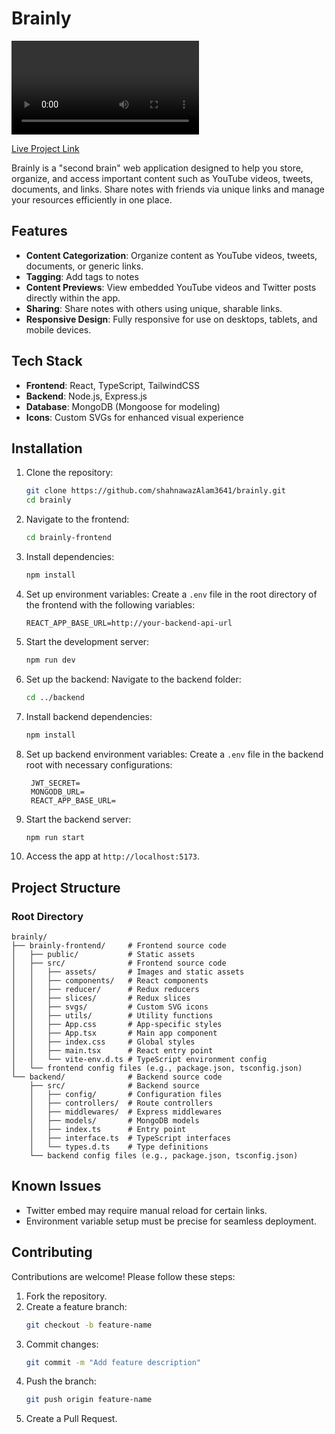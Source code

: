 # Brainly

![Demo Video](brainly-frontend/src/assets/brainly-preview.mp4)

[Live Project Link](https://brainly-typescript.vercel.app/)

Brainly is a "second brain" web application designed to help you store, organize, and access important content such as YouTube videos, tweets, documents, and links. Share notes with friends via unique links and manage your resources efficiently in one place.

## Features

- **Content Categorization**: Organize content as YouTube videos, tweets, documents, or generic links.
- **Tagging**: Add tags to notes
- **Content Previews**: View embedded YouTube videos and Twitter posts directly within the app.
- **Sharing**: Share notes with others using unique, sharable links.
- **Responsive Design**: Fully responsive for use on desktops, tablets, and mobile devices.

## Tech Stack

- **Frontend**: React, TypeScript, TailwindCSS
- **Backend**: Node.js, Express.js
- **Database**: MongoDB (Mongoose for modeling)
- **Icons**: Custom SVGs for enhanced visual experience

## Installation

1. Clone the repository:
   ```bash
   git clone https://github.com/shahnawazAlam3641/brainly.git
   cd brainly
   ```

2. Navigate to the frontend:
   ```bash
   cd brainly-frontend
   ```

3. Install dependencies:
   ```bash
   npm install
   ```

4. Set up environment variables:
   Create a `.env` file in the root directory of the frontend with the following variables:
   ```env
   REACT_APP_BASE_URL=http://your-backend-api-url
   ```

5. Start the development server:
   ```bash
   npm run dev
   ```

6. Set up the backend:
   Navigate to the backend folder:
   ```bash
   cd ../backend
   ```

7. Install backend dependencies:
   ```bash
   npm install
   ```

8. Set up backend environment variables:
   Create a `.env` file in the backend root with necessary configurations:
   ```env
    JWT_SECRET=
    MONGODB_URL=
    REACT_APP_BASE_URL=
   ```

9. Start the backend server:
   ```bash
   npm run start
   ```

10. Access the app at `http://localhost:5173`.

## Project Structure

### Root Directory
```
brainly/
├── brainly-frontend/     # Frontend source code
│   ├── public/           # Static assets
│   ├── src/              # Frontend source code
│   │   ├── assets/       # Images and static assets
│   │   ├── components/   # React components
│   │   ├── reducer/      # Redux reducers
│   │   ├── slices/       # Redux slices
│   │   ├── svgs/         # Custom SVG icons
│   │   ├── utils/        # Utility functions
│   │   ├── App.css       # App-specific styles
│   │   ├── App.tsx       # Main app component
│   │   ├── index.css     # Global styles
│   │   ├── main.tsx      # React entry point
│   │   └── vite-env.d.ts # TypeScript environment config
│   └── frontend config files (e.g., package.json, tsconfig.json)
└── backend/              # Backend source code
    ├── src/              # Backend source
    │   ├── config/       # Configuration files
    │   ├── controllers/  # Route controllers
    │   ├── middlewares/  # Express middlewares
    │   ├── models/       # MongoDB models
    │   ├── index.ts      # Entry point
    │   ├── interface.ts  # TypeScript interfaces
    │   └── types.d.ts    # Type definitions
    └── backend config files (e.g., package.json, tsconfig.json)
```

## Known Issues

- Twitter embed may require manual reload for certain links.
- Environment variable setup must be precise for seamless deployment.

## Contributing

Contributions are welcome! Please follow these steps:

1. Fork the repository.
2. Create a feature branch:
   ```bash
   git checkout -b feature-name
   ```
3. Commit changes:
   ```bash
   git commit -m "Add feature description"
   ```
4. Push the branch:
   ```bash
   git push origin feature-name
   ```
5. Create a Pull Request.

